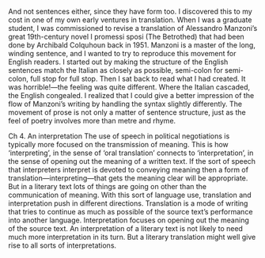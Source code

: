 And not sentences either, since they have form too. I discovered this to my cost in one of my own early ventures in translation. When I was a graduate student, I was commissioned to revise a translation of Alessandro Manzoni’s great 19th-century novel I promessi sposi (The Betrothed) that had been done by Archibald Colquhoun back in 1951. Manzoni is a master of the long, winding sentence, and I wanted to try to reproduce this movement for English readers. I started out by making the structure of the English sentences match the Italian as closely as possible, semi-colon for semi-colon, full stop for full stop. Then I sat back to read what I had created. It was horrible!—the feeling was quite different. Where the Italian cascaded, the English congealed. I realized that I could give a better impression of the flow of Manzoni’s writing by handling the syntax slightly differently. The movement of prose is not only a matter of sentence structure, just as the feel of poetry involves more than metre and rhyme.


Ch 4. An interpretation
The use of speech in political negotiations is typically more focused on the transmission of meaning. This is how ‘interpreting’, in the sense of ‘oral translation’ connects to ‘interpretation’, in the sense of opening out the meaning of a written text. If the sort of speech that interpreters interpret is devoted to conveying meaning then a form of translation—interpreting—that gets the meaning clear will be appropriate. But in a literary text lots of things are going on other than the communication of meaning. With this sort of language use, translation and interpretation push in different directions. Translation is a mode of writing that tries to continue as much as possible of the source text’s performance into another language. Interpretation focuses on opening out the meaning of the source text. An interpretation of a literary text is not likely to need much more interpretation in its turn. But a literary translation might well give rise to all sorts of interpretations.